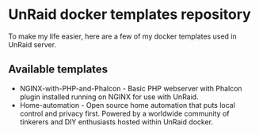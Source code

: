 # UnRaid docker templates repository

To make my life easier, here are a few of my docker templates used in UnRaid server.

## Available templates

* NGINX-with-PHP-and-Phalcon - Basic PHP webserver with Phalcon plugin installed running on NGINX for use with UnRaid.
* Home-automation - Open source home automation that puts local control and privacy first. Powered by a worldwide community of tinkerers and DIY enthusiasts hosted within UnRaid docker.
